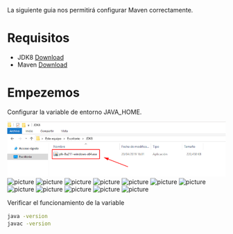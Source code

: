 La siguiente guia nos permitirá configurar Maven correctamente.

# Requisitos

- JDK8 [Download](https://www.oracle.com/technetwork/java/javaee/downloads/jdk8-downloads-2133151.html)
- Maven [Download](https://maven.apache.org/download.cgi)

# Empezemos

Configurar la variable de entorno JAVA_HOME.

![picture](./img/1.png)
![picture](https://danycenas.github.io/configuring-mavenl/blob/master/img/2.png)
![picture](https://danycenas.github.io/configuring-mavenl/blob/master/img/3.png)
![picture](https://danycenas.github.io/configuring-mavenl/blob/master/img/4.png)
![picture](https://danycenas.github.io/configuring-mavenl/blob/master/img/5.png)
![picture](https://danycenas.github.io/configuring-mavenl/blob/master/img/6.png)
![picture](https://danycenas.github.io/configuring-mavenl/blob/master/img/7.png)
![picture](https://danycenas.github.io/configuring-mavenl/blob/master/img/8.png)
![picture](https://danycenas.github.io/configuring-mavenl/blob/master/img/9.png)
![picture](https://danycenas.github.io/configuring-mavenl/blob/master/img/10.png)
![picture](https://danycenas.github.io/configuring-mavenl/blob/master/img/11.png)
![picture](https://danycenas.github.io/configuring-mavenl/blob/master/img/12.png)
![picture](https://danycenas.github.io/configuring-mavenl/blob/master/img/13.png)

Verificar el funcionamiento de la variable
```bash
java -version
javac -version
```
